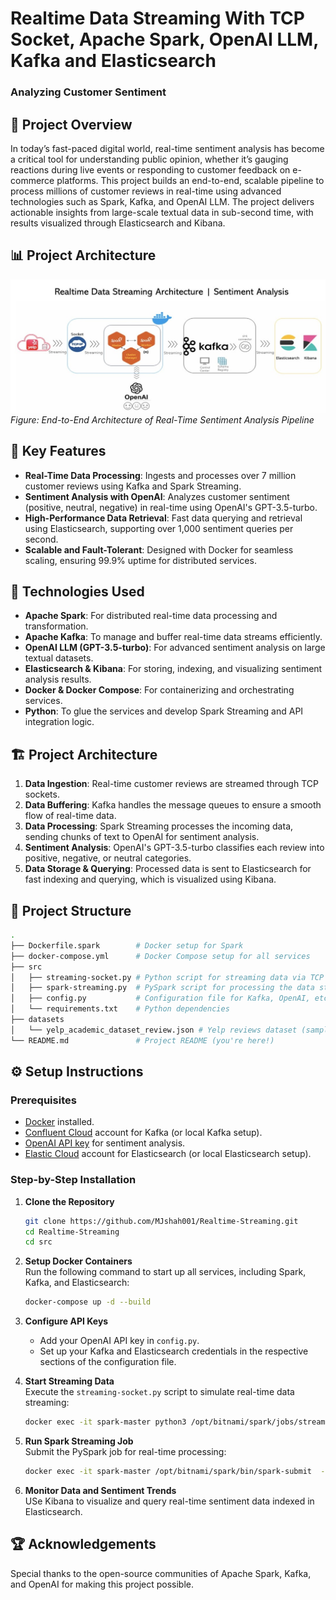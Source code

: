 # Realtime Data Streaming With TCP Socket, Apache Spark, OpenAI LLM, Kafka and Elasticsearch 
###  Analyzing Customer Sentiment 

## 🌟 Project Overview  
In today’s fast-paced digital world, real-time sentiment analysis has become a critical tool for understanding public opinion, whether it’s gauging reactions during live events or responding to customer feedback on e-commerce platforms. This project builds an end-to-end, scalable pipeline to process millions of customer reviews in real-time using advanced technologies such as Spark, Kafka, and OpenAI LLM. The project delivers actionable insights from large-scale textual data in sub-second time, with results visualized through Elasticsearch and Kibana.

## 📊 Project Architecture  
![Project Architecture](https://github.com/MJshah001/Realtime-Streaming/blob/main/Assets/Project%20Architecture%20Realtime%20Sentiment%20Analysis.jpg)  
*Figure: End-to-End Architecture of Real-Time Sentiment Analysis Pipeline*

## 🚀 Key Features  
- **Real-Time Data Processing**: Ingests and processes over 7 million customer reviews using Kafka and Spark Streaming.
- **Sentiment Analysis with OpenAI**: Analyzes customer sentiment (positive, neutral, negative) in real-time using OpenAI's GPT-3.5-turbo.
- **High-Performance Data Retrieval**: Fast data querying and retrieval using Elasticsearch, supporting over 1,000 sentiment queries per second.
- **Scalable and Fault-Tolerant**: Designed with Docker for seamless scaling, ensuring 99.9% uptime for distributed services.

## 🔧 Technologies Used  
- **Apache Spark**: For distributed real-time data processing and transformation.
- **Apache Kafka**: To manage and buffer real-time data streams efficiently.
- **OpenAI LLM (GPT-3.5-turbo)**: For advanced sentiment analysis on large textual datasets.
- **Elasticsearch & Kibana**: For storing, indexing, and visualizing sentiment analysis results.
- **Docker & Docker Compose**: For containerizing and orchestrating services.
- **Python**: To glue the services and develop Spark Streaming and API integration logic.

## 🏗️ Project Architecture
1. **Data Ingestion**: Real-time customer reviews are streamed through TCP sockets.
2. **Data Buffering**: Kafka handles the message queues to ensure a smooth flow of real-time data.
3. **Data Processing**: Spark Streaming processes the incoming data, sending chunks of text to OpenAI for sentiment analysis.
4. **Sentiment Analysis**: OpenAI's GPT-3.5-turbo classifies each review into positive, negative, or neutral categories.
5. **Data Storage & Querying**: Processed data is sent to Elasticsearch for fast indexing and querying, which is visualized using Kibana.

## 📂 Project Structure

```bash
.
├── Dockerfile.spark        # Docker setup for Spark
├── docker-compose.yml      # Docker Compose setup for all services
├── src
│   ├── streaming-socket.py # Python script for streaming data via TCP sockets
│   ├── spark-streaming.py  # PySpark script for processing the data stream
│   ├── config.py           # Configuration file for Kafka, OpenAI, etc.
│   └── requirements.txt    # Python dependencies
├── datasets
│   └── yelp_academic_dataset_review.json # Yelp reviews dataset (sample)
└── README.md               # Project README (you're here!)
```

## ⚙️ Setup Instructions

### Prerequisites
- [Docker](https://www.docker.com/products/docker-desktop) installed.
- [Confluent Cloud](https://www.confluent.io/confluent-cloud/) account for Kafka (or local Kafka setup).
- [OpenAI API key](https://platform.openai.com/account/api-keys) for sentiment analysis.
- [Elastic Cloud](https://cloud.elastic.co/) account for Elasticsearch (or local Elasticsearch setup).


### Step-by-Step Installation

1. **Clone the Repository**  
   ```bash
   git clone https://github.com/MJshah001/Realtime-Streaming.git
   cd Realtime-Streaming
   cd src
   ```

2. **Setup Docker Containers**  
   Run the following command to start up all services, including Spark, Kafka, and Elasticsearch:  
   ```bash
   docker-compose up -d --build
   ```

3. **Configure API Keys**  
   - Add your OpenAI API key in `config.py`.
   - Set up your Kafka and Elasticsearch credentials in the respective sections of the configuration file.

4. **Start Streaming Data**  
   Execute the `streaming-socket.py` script to simulate real-time data streaming:
   ```bash
   docker exec -it spark-master python3 /opt/bitnami/spark/jobs/streaming-socket.py
   ```

5. **Run Spark Streaming Job**  
   Submit the PySpark job for real-time processing:
   ```bash
   docker exec -it spark-master /opt/bitnami/spark/bin/spark-submit  --packages org.apache.spark:spark-sql-kafka-0-10_2.12:3.5.2  --master spark://spark-master:7077  /opt/bitnami/spark/jobs/spark-streaming.py
   ```

6. **Monitor Data and Sentiment Trends**  
   USe Kibana to visualize and query real-time sentiment data indexed in Elasticsearch.  

<!--
## 📈 Performance & Results
- **50% improvement** in data ingestion speed with Spark Streaming.
- **25% increase** in sentiment analysis accuracy using OpenAI LLM.
- Handled over **1,000 queries/second** with optimized Elasticsearch indexing.
- Achieved **99.9% uptime** and seamless scalability using Docker.
-->

## 🏆 Acknowledgements
Special thanks to the open-source communities of Apache Spark, Kafka, and OpenAI for making this project possible.

